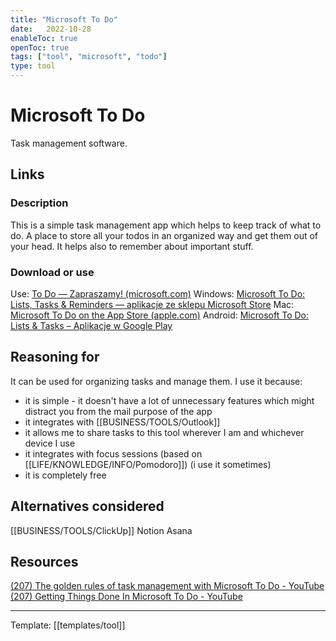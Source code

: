 ```yaml
---
title: "Microsoft To Do"
date:   2022-10-28
enableToc: true
openToc: true
tags: ["tool", "microsoft", "todo"]
type: tool
---
```

# Microsoft To Do
Task management software.

## Links
### Description
This is a simple task management app which helps to keep track of what to do. A place to store all your todos in an organized way and get them out of your head. It helps also to remember about important stuff. 
### Download or use
Use: [To Do — Zapraszamy! (microsoft.com)](https://to-do.microsoft.com/tasks/)
Windows: [Microsoft To Do: Lists, Tasks & Reminders — aplikacje ze sklepu Microsoft Store](https://apps.microsoft.com/store/detail/microsoft-to-do-lists-tasks-reminders/9NBLGGH5R558)
Mac: [Microsoft To Do on the App Store (apple.com)](https://apps.apple.com/app/id1212616790?mt=8)
Android: [Microsoft To Do: Lists & Tasks – Aplikacje w Google Play](https://play.google.com/store/apps/details?id=com.microsoft.todos)
## Reasoning for
It can be used for organizing tasks and manage them. I use it because:
- it is simple - it doesn't have a lot of unnecessary features which might distract you from the mail purpose of the app
- it integrates with [[BUSINESS/TOOLS/Outlook]]
- it allows me to share tasks to this tool wherever I am and whichever device I use
- it integrates with focus sessions (based on [[LIFE/KNOWLEDGE/INFO/Pomodoro]]) (i use it sometimes)
- it is completely free
## Alternatives considered
[[BUSINESS/TOOLS/ClickUp]]
Notion
Asana
## Resources
[(207) The golden rules of task management with Microsoft To Do - YouTube](https://www.youtube.com/watch?v=0yru3l3kv_Y)
[(207) Getting Things Done In Microsoft To Do - YouTube](https://www.youtube.com/watch?v=ZyhQdNkM3AA)


---
Template: [[templates/tool]]